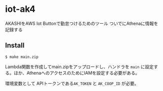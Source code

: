 # iot-ak4

AKASHIをAWS Iot Buttonで勤怠つけるためのツール ついでにAthenaに情報を記録する

## Install

```shell
$ make main.zip
```

Lambda関数を作成してmain.zipをアップロードし、ハンドラを `main` に設定する。ほか、AthenaへのアクセスのためにIAMを設定する必要がある。

環境変数として APIトークンである`AK_TOKEN` と `AK_COOP_ID` が必要。
